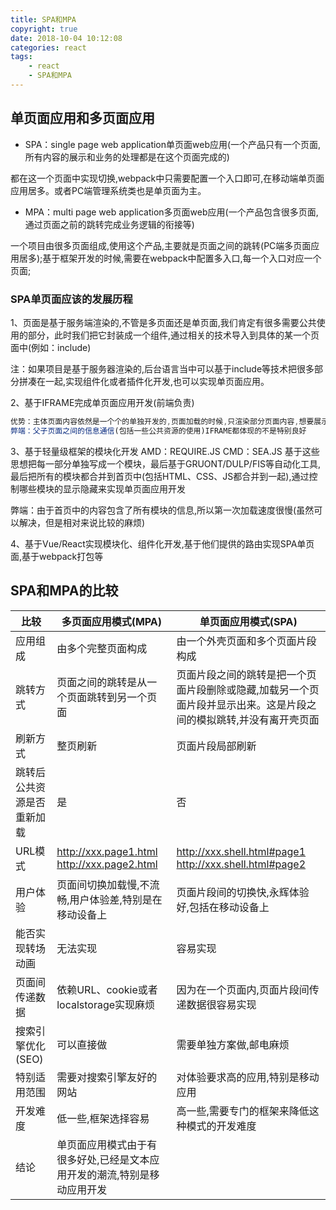 ```yaml
---
title: SPA和MPA
copyright: true
date: 2018-10-04 10:12:08
categories: react
tags:
    - react
    - SPA和MPA
---
```

## 单页面应用和多页面应用

- SPA：single page web application单页面web应用(一个产品只有一个页面,所有内容的展示和业务的处理都是在这个页面完成的)

都在这一个页面中实现切换,webpack中只需要配置一个入口即可,在移动端单页面应用居多。或者PC端管理系统类也是单页面为主。

- MPA：multi page web application多页面web应用(一个产品包含很多页面,通过页面之前的跳转完成业务逻辑的衔接等)

一个项目由很多页面组成,使用这个产品,主要就是页面之间的跳转(PC端多页面应用居多);基于框架开发的时候,需要在webpack中配置多入口,每一个入口对应一个页面;

### SPA单页面应该的发展历程
1、页面是基于服务端渲染的,不管是多页面还是单页面,我们肯定有很多需要公共使用的部分，此时我们把它封装成一个组件,通过相关的技术导入到具体的某一个页面中(例如：include)

注：如果项目是基于服务器渲染的,后台语言当中可以基于include等技术把很多部分拼凑在一起,实现组件化或者插件化开发,也可以实现单页面应用。

2、基于IFRAME完成单页面应用开发(前端负责)

```javascript
优势：主体页面内容依然是一个个的单独开发的,页面加载的时候,只渲染部分页面内容,想要展示谁,才去加载谁(性能上还是不错的)
弊端：父子页面之间的信息通信(包括一些公共资源的使用)IFRAME都体现的不是特别良好
```

3、基于轻量级框架的模块化开发
AMD：REQUIRE.JS
CMD：SEA.JS
基于这些思想把每一部分单独写成一个模块，最后基于GRUONT/DULP/FIS等自动化工具,最后把所有的模块都合并到首页中(包括HTML、CSS、JS都合并到一起),通过控制哪些模块的显示隐藏来实现单页面应用开发

弊端：由于首页中的内容包含了所有模块的信息,所以第一次加载速度很慢(虽然可以解决，但是相对来说比较的麻烦)

4、基于Vue/React实现模块化、组件化开发,基于他们提供的路由实现SPA单页面,基于webpack打包等


## SPA和MPA的比较

| 比较 | 多页面应用模式(MPA) | 单页面应用模式(SPA) |
| ------ | ------ | ------ |
| 应用组成 | 由多个完整页面构成 | 由一个外壳页面和多个页面片段构成 |
| 跳转方式 | 页面之间的跳转是从一个页面跳转到另一个页面 | 页面片段之间的跳转是把一个页面片段删除或隐藏,加载另一个页面片段并显示出来。这是片段之间的模拟跳转,并没有离开壳页面 |
| 刷新方式 | 整页刷新 | 页面片段局部刷新 |
| 跳转后公共资源是否重新加载 | 是 |  否 |
| URL模式 | http://xxx.page1.html   http://xxx.page2.html |  http://xxx.shell.html#page1  http://xxx.shell.html#page2 |
| 用户体验 | 页面间切换加载慢,不流畅,用户体验差,特别是在移动设备上 |  页面片段间的切换快,永辉体验好,包括在移动设备上 |
| 能否实现转场动画 | 无法实现 |  容易实现 |
| 页面间传递数据 | 依赖URL、cookie或者localstorage实现麻烦 |  因为在一个页面内,页面片段间传递数据很容易实现 |
| 搜索引擎优化(SEO) | 可以直接做 |  需要单独方案做,邮电麻烦 |
| 特别适用范围 | 需要对搜索引擎友好的网站 |  对体验要求高的应用,特别是移动应用 |
| 开发难度 | 低一些,框架选择容易 |  高一些,需要专门的框架来降低这种模式的开发难度 |
| 结论 | 单页面应用模式由于有很多好处,已经是文本应用开发的潮流,特别是移动应用开发 |

